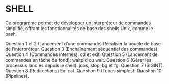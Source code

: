 # SHELL

Ce programme permet de développer un interpréteur de commandes simplifié, offrant les fonctionnalités de base des shells Unix, comme le bash.

Question 1 et 2 (Lancement d’une commande) Réealiser la boucle de base de l’interpréteur.
Question 3 (Enchaînement séquentiel des commandes).
Question 4 (Commandes internes): cd et exit.
Question 5 (Lancement de commandes en tâche de fond): waitpid ou wait.
Question 6 (Gérer les processus lanc´es depuis le shell): jobs, stop, bg et fg.
Question 7 (SIGINT).
Question 8 (Redirections) Ex: cat.
Question 9 (Tubes simples).
Question 10 (Pipelines).

